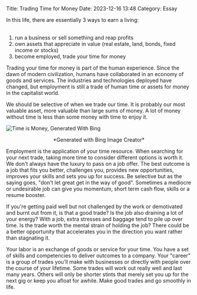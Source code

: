 Title: Trading Time for Money
Date: 2023-12-16 13:48
Category: Essay

In this life, there are essentially 3 ways to earn a living:<br /><br />
1. run a business or sell something and reap profits<br />
2. own assets that appreciate in value (real estate, land, bonds, fixed income or stocks)<br />
3. become employed, trade your time for money<br />

Trading your time for money is part of the human experience. Since the dawn of modern civilization, humans have collaborated in an economy of goods and services. The industries and technologies deployed have changed, but employment is still a trade of human time or assets
for money in the capitalist world.

We should be selective of when we trade our time. It is probably our most valuable asset, more valuable than large sums of money. A lot of money without time is less than some money with time to enjoy it.

![Time is Money, Generated With Bing]({static}/images/time-is-money.jpeg)
<center>*Generated with Bing Image Creator*</center>

Employment is the application of your time resource. When searching for your next trade, taking more time to consider different options is worth it. We don't always have the luxury
to pass on a job offer. The best outcome is a job that fits you better, challenges you,
provides new opportunities, improves your skills and sets you up for success.
Be selective but as the saying goes, "don't let great get in the way of good".
Sometimes a mediocre or undesirable job can give you momentum, short term cash flow,
skills or a resume booster.

If you're getting paid well but not challenged by the work or demotivated and burnt out from it, is that a good trade? Is the job also draining a lot of your energy? With a job, extra stresses and baggage tend to pile up over time. Is the trade worth the mental strain of holding the job? There could be a better opportunity that accelerates you in the direction you want rather than stagnating it.

Your labor is an exchange of goods or service for your time.
You have a set of skills and competencies to deliver outcomes to a company.
Your "career" is a group of trades you'll make with businesses or directly with
people over the course of your lifetime. Some trades will work out really well
and last many years. Others will only be shorter stints that merely set you up for
the next gig or keep you afloat for awhile. Make good trades and go smoothly in life.
